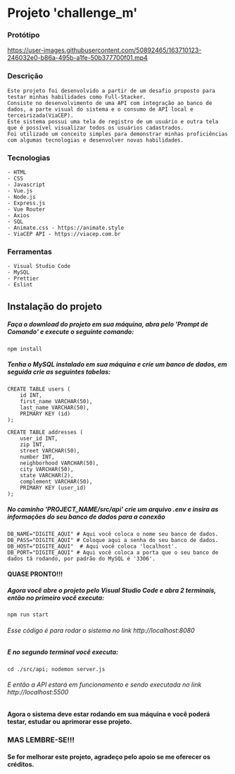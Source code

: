 # Projeto 'challenge_m'

### Protótipo
https://user-images.githubusercontent.com/50892465/163710123-246032e0-b86a-495b-a1fe-50b377700f01.mp4

 ### Descrição
```
Este projeto foi desenvolvido a partir de um desafio proposto para testar minhas habilidades como Full-Stacker.
Consiste no desenvolvimento de uma API com integração ao banco de dados, a parte visual do sistema e o consumo de API local e terceirizada(ViaCEP).
Este sistema possui uma tela de registro de um usuário e outra tela que é possível visualizar todos os usuários cadastrados.
Foi utilizado um conceito simples para demonstrar minhas proficiências com algumas tecnologias e desenvolver novas habilidades.
```

### Tecnologias

```
- HTML
- CSS
- Javascript
- Vue.js
- Node.js
- Express.js
- Vue Router
- Axios
- SQL
- Animate.css - https://animate.style
- ViaCEP API - https://viacep.com.br
```

### Ferramentas

```
- Visual Studio Code
- MySQL
- Prettier
- Eslint
```
## Instalação do projeto

##### Faça o download do projeto em sua máquina, abra pelo 'Prompt de Comando' e execute o seguinte comando:
```
npm install
```

##### Tenha o MySQL instalado em sua máquina e crie um banco de dados, em seguida crie as seguintes tabelas: 
```
CREATE TABLE users (
    id INT,
    first_name VARCHAR(50),
    last_name VARCHAR(50),
    PRIMARY KEY (id)
);

CREATE TABLE addresses (
    user_id INT,
    zip INT,
    street VARCHAR(50),
    number INT,
    neighborhood VARCHAR(50),
    city VARCHAR(50),
    state VARCHAR(2),
    complement VARCHAR(50),
    PRIMARY KEY (user_id)
);
```

##### No caminho 'PROJECT_NAME/src/api' crie um arquivo .env e insira as informações do seu banco de dados para a conexão
```
DB_NAME="DIGITE_AQUI" # Aqui você coloca o nome seu banco de dados.
DB_PASS="DIGITE_AQUI" # Coloque aqui a senha do seu banco de dados.
DB_HOST="DIGITE_AQUI"  # Aqui você coloca 'localhost'.
DB_PORT="DIGITE_AQUI" # Aqui você coloca a porta que o seu banco de dados tá rodando, por padrão do MySQL é '3306'.
```

#### QUASE PRONTO!!!

##### Agora você abre o projeto pelo Visual Studio Code e abra 2 terminais, então no primeiro você executa: 
```
npm run start
```
###### Esse código é para rodar o sistema no link http://localhost:8080

##### E no segundo terminal você executa:
```
cd ./src/api; nodemon server.js
```

###### E então a API estará em funcionamento e sendo executada no link http://localhost:5500

#### Agora o sistema deve estar rodando em sua máquina e você poderá testar, estudar ou aprimorar esse projeto. 
### MAS LEMBRE-SE!!!

#### Se for melhorar este projeto, agradeço pelo apoio se me oferecer os créditos.
